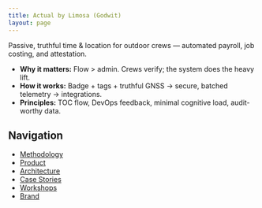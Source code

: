 ```yaml
---
title: Actual by Limosa (Godwit)
layout: page
---
```


Passive, truthful time & location for outdoor crews — automated payroll, job costing, and attestation.

- **Why it matters:** Flow > admin. Crews verify; the system does the heavy lift.
- **How it works:** Badge + tags + truthful GNSS → secure, batched telemetry → integrations.
- **Principles:** TOC flow, DevOps feedback, minimal cognitive load, audit-worthy data.

## Navigation
- [Methodology](/docs/01-methodology/)
- [Product](/docs/02-product/)
- [Architecture](/docs/03-architecture/)
- [Case Stories](/docs/04-casestories/)
- [Workshops](/docs/05-workshops/)
- [Brand](/docs/06-brand/)
